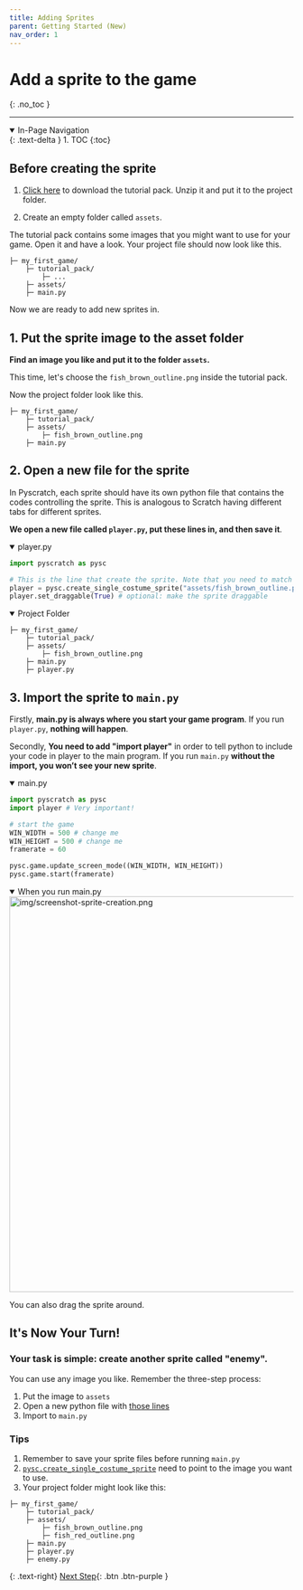 ```yaml
---
title: Adding Sprites
parent: Getting Started (New)
nav_order: 1
---
```


# Add a sprite to the game
{: .no_toc }

---
<details open markdown="block">
  <summary>
    In-Page Navigation
  </summary>
  {: .text-delta }
1. TOC
{:toc}
</details>


## Before creating the sprite
1. [Click here]() to download the tutorial pack. Unzip it and put it to the project folder.

2. Create an empty folder called `assets`. 

The tutorial pack contains some images that you might want to use for your game. 
Open it and have a look. 
Your project file should now look like this. 
```
├─ my_first_game/
    ├─ tutorial_pack/
        ├─ ...
    ├─ assets/
    ├─ main.py
```
Now we are ready to add new sprites in. 

## 1. Put the sprite image to the asset folder
**Find an image you like and put it to the folder `assets`.**

This time, let's choose the `fish_brown_outline.png` inside the tutorial pack. 

Now the project folder look like this. 
```
├─ my_first_game/
    ├─ tutorial_pack/
    ├─ assets/
        ├─ fish_brown_outline.png
    ├─ main.py
```

## 2. Open a new file for the sprite
In Pyscratch, each sprite should have its own python file that contains the codes controlling the sprite. This is analogous to Scratch having different tabs for different sprites. 

**We open a new file called `player.py`, put these lines in, and then save it**.

<details open markdown="block">
  <summary>
    player.py
  </summary>

```python
import pyscratch as pysc

# This is the line that create the sprite. Note that you need to match the image file name! 
player = pysc.create_single_costume_sprite("assets/fish_brown_outline.png")
player.set_draggable(True) # optional: make the sprite draggable
```
</details>

<details open markdown="block">
  <summary>
    Project Folder
  </summary>

```
├─ my_first_game/
    ├─ tutorial_pack/
    ├─ assets/
        ├─ fish_brown_outline.png
    ├─ main.py
    ├─ player.py
```

</details>



## 3. Import the sprite to `main.py`

Firstly, **main.py is always where you start your game program**. If you run `player.py`, **nothing will happen**.

Secondly, **You need to add "import player"** in order to tell python to include your code in player to the main program. If you run `main.py` **without the import, you won’t see your new sprite**. 

<details open markdown="block">
  <summary>
    main.py
  </summary>

```python
import pyscratch as pysc
import player # Very important!

# start the game
WIN_WIDTH = 500 # change me
WIN_HEIGHT = 500 # change me
framerate = 60

pysc.game.update_screen_mode((WIN_WIDTH, WIN_HEIGHT)) 
pysc.game.start(framerate)
```
</details>

<details open markdown="block">
  <summary>
    When you run main.py
  </summary>
  <img src="{{ site.cdn_url }}img/screenshot-sprite-creation.png" alt="img/screenshot-sprite-creation.png" width="700"/>
  
  You can also drag the sprite around. 
</details>


## It's Now Your Turn!
### Your task is simple: create another sprite called "enemy". 
You can use any image you like. Remember the three-step process: 
1. Put the image to `assets`
2. Open a new python file with [those lines](#2-open-a-new-file-for-the-sprite)
3. Import to `main.py`

### Tips
1. Remember to save your sprite files before running `main.py`  
2. [`pysc.create_single_costume_sprite`](#2-open-a-new-file-for-the-sprite) need to point to the image you want to use. 
3. Your project folder might look like this: 
```
├─ my_first_game/
    ├─ tutorial_pack/
    ├─ assets/
        ├─ fish_brown_outline.png
        ├─ fish_red_outline.png
    ├─ main.py
    ├─ player.py
    ├─ enemy.py
```

{: .text-right}
[Next Step](./2-basic-events){: .btn .btn-purple }
